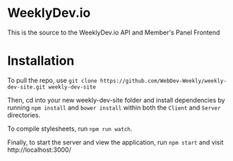 # WeeklyDev.io
This is the source to the WeeklyDev.io API and Member's Panel Frontend

# Installation
To pull the repo, use `git clone https://github.com/WebDev-Weekly/weekly-dev-site.git weekly-dev-site`

Then, cd into your new weekly-dev-site folder and install dependencies by running `npm install` and `bower install` within both the `Client` and `Server` directories.

To compile stylesheets, run `npm run watch`.

Finally, to start the server and view the application, run `npm start` and visit http://localhost:3000/